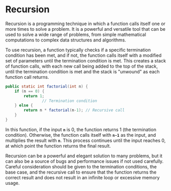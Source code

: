 # Recursion

Recursion is a programming technique in which a function calls itself one or more times to solve a problem. It is a powerful and versatile tool that can be used to solve a wide range of problems, from simple mathematical computations to complex data structures and algorithms.

To use recursion, a function typically checks if a specific termination condition has been met, and if not, the function calls itself with a modified set of parameters until the termination condition is met. This creates a stack of function calls, with each new call being added to the top of the stack, until the termination condition is met and the stack is "unwound" as each function call returns.

```java
public static int factorial(int n) {
    if (n == 0) {
        return 1; 
				// Termination condition
    } else {
        return n * factorial(n-1); // Recursive call
    }
}
```

In this function, if the input **`n`** is 0, the function returns 1 (the termination condition). Otherwise, the function calls itself with **`n-1`** as the input, and multiplies the result with **`n`**. This process continues until the input reaches 0, at which point the function returns the final result.

Recursion can be a powerful and elegant solution to many problems, but it can also be a source of bugs and performance issues if not used carefully. Careful consideration should be given to the termination conditions, the base case, and the recursive call to ensure that the function returns the correct result and does not result in an infinite loop or excessive memory usage.